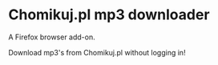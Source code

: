 # Chomikuj.pl mp3 downloader
A Firefox browser add-on.

Download mp3's from Chomikuj.pl without logging in!
